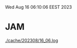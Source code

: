 Wed Aug 16 06:10:06 EEST 2023
# JAM
<a href='./cache/202308/16_06.log'>./cache/202308/16_06.log</a>
